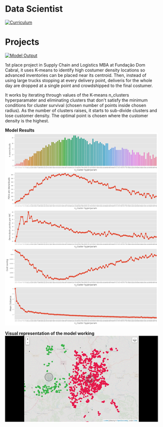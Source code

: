 # Data Scientist
[![Curriculum](https://img.shields.io/badge/Curriculum-link-blue?style=for-the-badge)](https://thalesmansur.github.io/portfolio/curriculum)

# Projects

[![Model Output](https://img.shields.io/badge/Model_Output-link-green?style=for-the-badge)](https://thalesmansur.github.io/portfolio/contents/kmeans_58-c-points.html)

1st place project in Supply Chain and Logistics MBA at Fundação Dom Cabral, it uses K-means to identify high costumer density locations so advanced inventories can be placed near its centroid. Then, instead of using large trucks stopping at every delivery point, deliveris for the whole day are dropped at a single point and crowdshipped to the final costumer.

It works by iterating through values of the K-means n_clusters hyperparamater and eliminating clusters that don't satisfy the minimum conditions for cluster survival (chosen number of points inside chosen radius). As the number of clusters raises, it starts to sub-divide clusters and lose customer density. The optimal point is chosen where the customer density is the highest.

**Model Results**
![Model_results](/contents/model_results.png)


**Visual representation of the model working**
![Model_results](/contents/model_working.gif)

